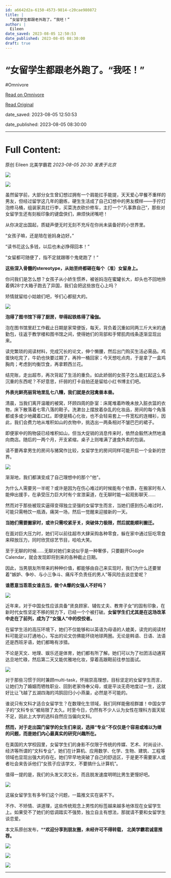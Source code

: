 ```yaml
---
id: a6642d2a-6150-4573-9814-c20cae980872
title: |
  “女留学生都跟老外跑了。“我呸！”
author: |
  Eileen
date_saved: 2023-08-05 12:50:53
date_published: 2023-08-05 08:30:00
draft: true
---
```


# “女留学生都跟老外跑了。“我呸！”
#Omnivore

[Read on Omnivore](https://omnivore.app/me/-189c5b1eff1)

[Read Original](https://mp.weixin.qq.com/s/HE8H6SSENueF6f2EOBpv_g)

date_saved: 2023-08-05 12:50:53

date_published: 2023-08-05 08:30:00

--- 

# Full Content: 

原创  Eileen  北美学霸君 _2023-08-05 20:30_ _发表于北京_ 

![](https://proxy-prod.omnivore-image-cache.app/0x0,suMCv-U7OnnWDafD1HhRhnl3DISGfjR9sVmLOGxfeGtg/https://mmbiz.qpic.cn/mmbiz_jpg/NPd0xqhsvfl8lZgWOUc6qw5RWIqnpccKkO66zWVV7G6sriacRCv1GWtkicYVqRlpw20bxj2sfOPzFS343KZRPUug/640?wx_fmt=jpeg&wxfrom=5&wx_lazy=1&wx_co=1)

![](https://proxy-prod.omnivore-image-cache.app/0x0,sjq-sc1oN4m2c_7PjlIqCMEo32wlmkldUefU2hFAl8To/https://mmbiz.qpic.cn/sz_mmbiz_png/NPd0xqhsvfnOUb3EKUbmE4gdkzUpKNXU8DowR33khYnibwmnwC8YXp5e3DgD5aT1hlKRGD6NZAWpdy8ib5UaGdiag/640?wx_fmt=png)

虽然留学前，大部分女生曾幻想过拥有一个肩能扛手能提，天天爱心早餐不重样的男友，但经过留学这几年的磨练，硬生生活成了自己幻想中的男友模样——手拧灯泡修马桶，组装家具扛行李，买菜洗衣砍价修车，主打一个“凡事靠自己”，那些对女留学生还有刻板印象的键盘侠们，麻烦快闭嘴吧！

从你决定出国起，质疑声便无时无刻不充斥在你尚未装备好的小世界里。

“女孩子嘛，还是陪在爸妈身边好。”

“读书花这么多钱，以后也未必挣得回本！“

”女留都可随便了，指不定就跟哪个鬼佬跑了！“

**这些深入骨髓的stereotype，从始至终都砸在每个（准）女留身上。**

你问我们是怎么想？女孩子从小娇生惯养，被爸妈泡在蜜罐长大，却头也不回地拎着俩28寸大箱子跑去了异国，我们会把这些放在心上吗？

矫情就留给小姑娘们吧，爷们心都挺大的。

![](https://proxy-prod.omnivore-image-cache.app/0x0,s4gUoCBgJx7e855r3w4ZCNbw42aP_ul4nzwlljEGSDj8/https://mmbiz.qpic.cn/sz_mmbiz_jpg/NPd0xqhsvfnOUb3EKUbmE4gdkzUpKNXUDibPJZzOwWuYXyZWKu7vpugfcPibmPdIMca45mOXYv5BJI7VCj1qRDMg/640?wx_fmt=jpeg)

**泡得了图书馆下得了厨房，举得起铁练得了瑜伽。**

泡在图书馆里赶工作截止日期是家常便饭，每天，背负着沉重如同两三斤大米的通勤包，往返于教学楼和图书馆之间，使得她们的背部和手臂肌肉线条逐渐显现出来。

读完繁琐的阅读材料，完成冗长的论文，伸个懒腰，然后出门购买生活必需品。鸡蛋快吃完了，牛奶也快要过期了，再拎一桶回家；今天想吃点肉，于是拿了一盒鸡胸肉；考虑到均衡饮食，再拿颗西兰花。

结完账，走出超市，再次背起了生活的重负。如此娇弱的女孩子怎么能扛起这么多沉重的东西呢？不好意思，纤弱的打卡自拍还是留给小红书博主们吧。

**外表光鲜亮丽背地里乱七八糟，我们就是衣冠禽兽本兽。**

清晨，当我们离开温暖的被窝，环顾四周的卧室：床尾堆着昨晚未放入脏衣篮的衣物，床下散落着七零八落的鞋子。洗漱台上摆放着杂乱的化妆品，房间的每个角落都或多或少地藏着口红。即便是精心化妆，也不会轻易套上一件宽松的连帽衫，因此，我们会费力地从堆积如山的衣物中，挑选出一两条相对不皱巴巴的裙子。

即便家中的购物袋已经堆积如山，但当大促销的消息传来时，依然会毅然决然地涌向商店。随后的一两个月，开支紧缩，桌子上则堆满了速食外卖的包装。

请不要再拿男生的房间与猪窝作比较，女留学生的房间同样可能开启一个全新的世界。

![](https://proxy-prod.omnivore-image-cache.app/0x0,spqI_cIpfk6vY6UKiwRfsT7Q6IYK4YUJ-vT37LBViI9Q/https://mmbiz.qpic.cn/sz_mmbiz_png/NPd0xqhsvfnOUb3EKUbmE4gdkzUpKNXUC1Ggiao2vKQic9SwrrvNO5kgOmXOeRXj7IicTibdHzVPiaLgFcG6ibSxxmRg/640?wx_fmt=png)

渐渐地，我们都演变成了自己理想中的那个"他"。  

为什么人需要另一半呢？或许是因为在伤心难过的时候能有个依靠，在搬家时有人能伸出援手，在承受压力巨大时有个宣泄渠道，在无聊时能一起观影聊天……

然而对于那些被现实逼得变得独立坚强的女留学生而言，当她们感到伤心难过时，可能只需畅饮一瓶酒，痛哭一场，然后一觉醒来迎接新的一天。

**当她们需要搬家时，或许只需咬紧牙关，突破体力极限，然后就能顺利搬迁。**

在面对巨大压力时，她们可以前往超市大肆采购各种零食，躲在家中通过狂吃零食来释放压力，同时欣赏综艺节目，哈哈大笑。

至于无聊的时候……无聊对她们来说似乎是一种奢侈，只要翻开Google Calendar，就会发现即将到来的各种截止日期。

因此，当男朋友所带来的种种价值，都能够由自己来实现时，我们为什么还要冒着"嫉妒、争吵、与小三争斗、痛斥不负责任的男人"等风险去谈恋爱呢？

**谁愿意当乖乖女谁去当，做个A爆的女强人不好吗？**

![](https://proxy-prod.omnivore-image-cache.app/0x0,st5GMg99CZY0_1kvhZkIB7NHvN19OFUZKLTlgSwgwioU/https://mmbiz.qpic.cn/sz_mmbiz_jpg/NPd0xqhsvfnOUb3EKUbmE4gdkzUpKNXUkKGC3JMjJPdV15A0iafB0vLyvIBvvhiaEFudrQ6H5zwLM7qgR6bhEaEw/640?wx_fmt=jpeg)

近年来，对于中国女性应该具备“贤良顾家、辅佐丈夫、教育子女”的固有印象，在新时代女性坚定不移的努力下，已经一个个被打破。**女留学生们尤其是在这场改革中走在了前列，成为了“女强人”中的佼佼者。**

在留学生活的高压环境下，她们不仅能够和以英语为母语的人媲美，读完的阅读材料可能足以打通地心，写出的论文仿佛能环绕地球两圈。无论是韩语、日语、法语还是西班牙语，她们都略有涉猎。

不论是天文、地理、娱乐还是体育，她们都有所了解。她们可以为了社团活动通宵达旦地忙碌，然后第二天又能优雅地化妆，穿着高跟鞋前往参加面试。

![](https://proxy-prod.omnivore-image-cache.app/0x0,s3JdavGvTW-vZSA23Gk4DtVT7afg7QJ2C8IXWwAEFu4o/https://mmbiz.qpic.cn/sz_mmbiz_jpg/NPd0xqhsvfnOUb3EKUbmE4gdkzUpKNXUdJKS84rd2vrm7Owtd3HFuCoTqPS2J2iapqOw8YLXyNAib00Bib1AbXOrg/640?wx_fmt=jpeg)

对于那些习惯于同时兼顾multi-task，怀揣崇高理想，目标坚定的女留学生而言，让她们为了婚姻而牺牲职业、回到老家侍奉父母，或是平淡无奇地度过一生，这就好比让飞越了五湖四海的鸿鹄回归小小燕巢，必然是不可能的。

谁说只有文科才适合女留学生？在数理化生领域，我们同样能傲视群雄！中国女学子的“文科专长”被局限了太久。时至今日，仍然有不少人认为女性在理科方面天赋不足，因此上大学的选科自然应当偏向文科。

**然而，对于走出国门留学的女生们来说，选择“专业”不仅仅是个容易或难以为继的问题，而是她们内心最真实的研究兴趣所在。**

在美国的大学校园里，女留学生们的身影不仅限于传统的传媒、艺术、时尚设计、经济等所谓的“文科专业”，她们在计算机、应用数学、化学、生物、建筑、工程等领域也显现出强大的存在。她们早早地突破了自己的舒适区，于是更不需要家人或者社会来告诉他们“女孩子应该学文，不要搞什么计算机”。

值得一提的是，我们的头发又浓又长，而且脱发速度明明比男生更慢好吧。

![](https://proxy-prod.omnivore-image-cache.app/0x0,s4cv-wOD13eErILi3m4ynGcFX2Jb5JAe5CWwhDBUmN_o/https://mmbiz.qpic.cn/sz_mmbiz_jpg/NPd0xqhsvfnOUb3EKUbmE4gdkzUpKNXUquBOPhpVSrbdI2ORvzHpicIMv1LwBzicr93DBXG89wQ7gcG1BdPxqSiaA/640?wx_fmt=jpeg)

这届女留学生有多爷们这个问题，一篇推文实在装不下。

不作、不矫情、讲道理，这些传统观念上男性的标签越来越多地体现在女留学生上。如果受不了她们的低调踏实不强势，独立自主有想法，那就请不要和女留学生谈恋爱。

本文系原创发布，****欢迎分享到朋友圈，未经许可不得转载，** **北美学霸君诚意推荐。**

![](https://proxy-prod.omnivore-image-cache.app/0x0,skefIOzH1XUeom0jjoCiGJ1DDgwnjrHIWvuUpZ0QcKo8/https://mmbiz.qpic.cn/mmbiz_jpg/NPd0xqhsvfl8lZgWOUc6qw5RWIqnpccKASdtmaDGAa3hPoGicK8zEwaalmSiaCkDuPr2piayBRwbBfTalBicxIMwFQ/640?wx_fmt=jpeg&wxfrom=5&wx_lazy=1&wx_co=1)

![](https://proxy-prod.omnivore-image-cache.app/0x0,skcMpbOZE7LouMx_d5w5r7lGR0vGHe_TGu-CMT6SKmk0/https://mmbiz.qpic.cn/mmbiz_jpg/NPd0xqhsvfl8lZgWOUc6qw5RWIqnpccKDgI40kcAERZ46q94UYpUDGSym7yh9VhTdhiawE71qDvamE34mGZwYaw/640?wx_fmt=jpeg&wxfrom=5&wx_lazy=1&wx_co=1)

![](https://proxy-prod.omnivore-image-cache.app/0x0,srOjkONPOt0c2YoAtRAvFt6NQkMkOxzSS0W5M6D_CgAI/https://mmbiz.qpic.cn/mmbiz_png/NPd0xqhsvfl8lZgWOUc6qw5RWIqnpccK0hJWibNy15ia7sJsx17EjuEb0eicr6siaWHHkWcLwBkA1hIEXecBLdxn9Q/640?wx_fmt=png&wxfrom=5&wx_lazy=1&wx_co=1)

---

